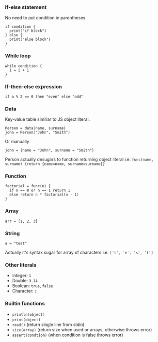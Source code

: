 ### If-else statement
No need to put condition in parentheses
```
if condition {
  print("if block")
} else {
  print("else block")
}
```

### While loop
```
while condition {
  i = i + 1
}
```

### If-then-else expression
```
if a % 2 == 0 then "even" else "odd"
```

### Data
Key-value table similiar to JS object literal.
```
Person = data(name, surname)
john = Person("John", "Smith")
```
Or manually
```
john = {name = "John", surname = "Smith"}
```
Person actually desugars to function returning object literal i.e. `func(name, surname) {return {name=name, surname=surname}}`

### Function
```
factorial = func(n) {
  if n == 0 or n == 1 return 1
  else return n * factorial(n - 1)
}
```
### Array
`arr = [1, 2, 3]`

### String
`a = "test"`

Actually it's syntax sugar for array of characters i.e. `['t', 'e', 's', 't']`

### Other literals
- Integer: `1`
- Double: `3.14`
- Boolean: `true`, `false`
- Character: `c`

### Builtin functions
- `println(object)`
- `print(object)`
- `read()` (return single line from stdin)
- `size(array)` (return size when used or arrays, otherwise throws error)
- `assert(condtion)` (when condition is false throws error)

